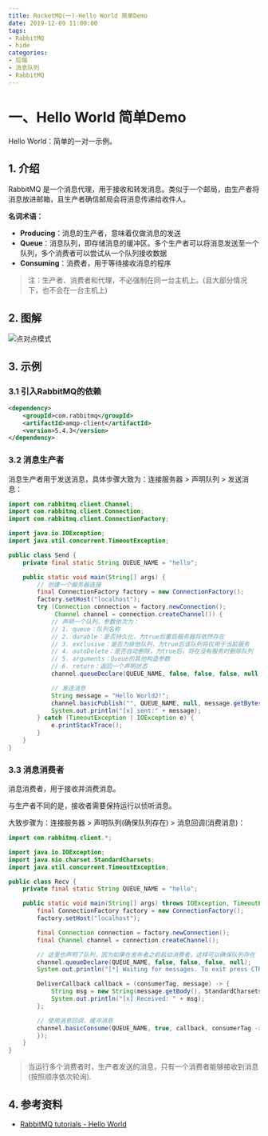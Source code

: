 ```yaml
---
title: RocketMQ(一)-Hello World 简单Demo
date: 2019-12-09 11:00:00
tags: 
- RabbitMQ
- hide
categories:
- 后端
- 消息队列
- RabbitMQ
---
```


# 一、Hello World 简单Demo

Hello World：简单的一对一示例。

## 1. 介绍

RabbitMQ 是一个消息代理，用于接收和转发消息。类似于一个邮局，由生产者将消息放进邮箱，且生产者确信邮局会将消息传递给收件人。

**名词术语：**

- **Producing**：消息的生产者，意味着仅做消息的发送
- **Queue**：消息队列，即存储消息的缓冲区。多个生产者可以将消息发送至一个队列，多个消费者可以尝试从一个队列接收数据
- **Consuming**：消费者，用于等待接收消息的程序

> 注：生产者、消费者和代理，不必强制在同一台主机上。(且大部分情况下，也不会在一台主机上)

## 2. 图解

![点对点模式](https://i.loli.net/2019/12/09/FozwhRSTmvWLY1V.png)

## 3. 示例

### 3.1 引入RabbitMQ的依赖

```xml
<dependency>
    <groupId>com.rabbitmq</groupId>
    <artifactId>amqp-client</artifactId>
    <version>5.4.3</version>
</dependency>
```

### 3.2 消息生产者

消息生产者用于发送消息，具体步骤大致为：连接服务器 > 声明队列 > 发送消息：

```java
import com.rabbitmq.client.Channel;
import com.rabbitmq.client.Connection;
import com.rabbitmq.client.ConnectionFactory;

import java.io.IOException;
import java.util.concurrent.TimeoutException;

public class Send {
    private final static String QUEUE_NAME = "hello";

    public static void main(String[] args) {
        // 创建一个服务器连接
        final ConnectionFactory factory = new ConnectionFactory();
        factory.setHost("localhost");
        try (Connection connection = factory.newConnection();
             Channel channel = connection.createChannel()) {
            // 声明一个队列，参数依次为：
            // 1. queue：队列名称
            // 2. durable：是否持久化，为true后重启服务器将依然存在
            // 3. exclusive：是否为排他队列，为true后该队列将仅用于当前服务
            // 4. autoDelete：是否自动删除，为true后，将在没有服务时删除队列
            // 5. arguments：Queue的其他构造参数
            // 6. return：返回一个声明状态
            channel.queueDeclare(QUEUE_NAME, false, false, false, null);

            // 发送消息
            String message = "Hello World2!";
            channel.basicPublish("", QUEUE_NAME, null, message.getBytes());
            System.out.println("[x] sent:" + message);
        } catch (TimeoutException | IOException e) {
            e.printStackTrace();
        }
    }
}
```

### 3.3 消息消费者

消息消费者，用于接收并消费消息。

与生产者不同的是，接收者需要保持运行以侦听消息。

大致步骤为：连接服务器 > 声明队列(确保队列存在) > 消息回调(消费消息)：

```java
import com.rabbitmq.client.*;

import java.io.IOException;
import java.nio.charset.StandardCharsets;
import java.util.concurrent.TimeoutException;

public class Recv {
    private final static String QUEUE_NAME = "hello";

    public static void main(String[] args) throws IOException, TimeoutException {
        final ConnectionFactory factory = new ConnectionFactory();
        factory.setHost("localhost");

        final Connection connection = factory.newConnection();
        final Channel channel = connection.createChannel();

        // 这里也声明了队列，因为如果在发布者之前启动消费者，这样可以确保队列存在
        channel.queueDeclare(QUEUE_NAME, false, false, false, null);
        System.out.println("[*] Waiting for messages. To exit press CTRL+C");

        DeliverCallback callback = (consumerTag, message) -> {
            String msg = new String(message.getBody(), StandardCharsets.UTF_8);
            System.out.println("[x] Received: " + msg);
        };

        // 使用消息回调，缓冲消息
        channel.basicConsume(QUEUE_NAME, true, callback, consumerTag -> {
        });
    }
}
```

> 当运行多个消费者时，生产者发送的消息，只有一个消费者能够接收到消息(按照顺序依次轮询).

## 4. 参考资料

- [RabbitMQ tutorials - Hello World](https://www.rabbitmq.com/tutorials/tutorial-one-java.html)